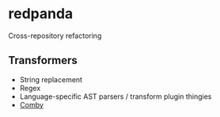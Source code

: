 # redpanda

Cross-repository refactoring

## Transformers

- String replacement
- Regex
- Language-specific AST parsers / transform plugin thingies
- [Comby](https://comby.dev)
